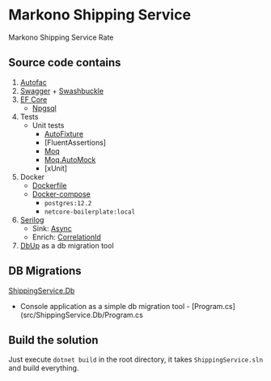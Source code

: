 # Markono Shipping Service
Markono Shipping Service Rate

## Source code contains

1. [Autofac](https://autofac.org/)
1. [Swagger](https://swagger.io/) + [Swashbuckle](https://github.com/domaindrivendev/Swashbuckle)
1. [EF Core](https://docs.microsoft.com/ef/)
    * [Npgsql](https://github.com/npgsql/npgsql)
1. Tests
    * Unit tests
        * [AutoFixture](https://github.com/AutoFixture/AutoFixture)
        * [FluentAssertions]
        * [Moq](https://github.com/moq/moq4)
        * [Moq.AutoMock](https://github.com/moq/Moq.AutoMocker)
        * [xUnit]
1. Docker
    * [Dockerfile](dockerfile)
    * [Docker-compose](docker-compose.yml)
        * `postgres:12.2` 
        * `netcore-boilerplate:local`
1. [Serilog](https://serilog.net/)
    * Sink: [Async](https://github.com/serilog/serilog-sinks-async)
    * Enrich: [CorrelationId](https://github.com/ekmsystems/serilog-enrichers-correlation-id)
1. [DbUp](http://dbup.github.io/) as a db migration tool

## DB Migrations

[ShippingService.Db](src/ShippingService.Db)

* Console application as a simple db migration tool - [Program.cs](src/ShippingService.Db/Program.cs

## Build the solution

Just execute `dotnet build` in the root directory, it takes `ShippingService.sln` and build everything.

